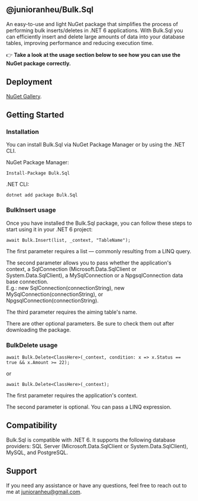 ## @junioranheu/Bulk.Sql

An easy-to-use and light NuGet package that simplifies the process of performing bulk inserts/deletes in .NET 6 applications. With Bulk.Sql you can efficiently insert and delete large amounts of data into your database tables, improving performance and reducing execution time.

👉 <b>Take a look at the usage section below to see how you can use the NuGet package correctly.</b>

## Deployment

[NuGet Gallery](https://www.nuget.org/packages/Bulk.Sql/).

## Getting Started
### Installation

You can install Bulk.Sql via NuGet Package Manager or by using the .NET CLI.

NuGet Package Manager:

```
Install-Package Bulk.Sql
```

.NET CLI:

```
dotnet add package Bulk.Sql
```

### BulkInsert usage

Once you have installed the Bulk.Sql package, you can follow these steps to start using it in your .NET 6 project:

```
await Bulk.Insert(list, _context, "TableName");
```

The first parameter requires a list — commonly resulting from a LINQ query.

The second parameter allows you to pass whether the application's context, a SqlConnection (Microsoft.Data.SqlClient or System.Data.SqlClient), a MySqlConnection or a NpgsqlConnection data base connection.<br/>
E.g.: new SqlConnection(connectionString), new MySqlConnection(connectionString), or NpgsqlConnection(connectionString).

The third parameter requires the aiming table's name.

There are other optional parameters. Be sure to check them out after downloading the package.

### BulkDelete usage

```
await Bulk.Delete<ClassHere>(_context, condition: x => x.Status == true && x.Amount >= 22);
```

or

```
await Bulk.Delete<ClassHere>(_context);
```

The first parameter requires the application's context.

The second parameter is optional. You can pass a LINQ expression.

## Compatibility

Bulk.Sql is compatible with .NET 6. It supports the following database providers: SQL Server (Microsoft.Data.SqlClient or System.Data.SqlClient), MySQL, and PostgreSQL.

## Support

If you need any assistance or have any questions, feel free to reach out to me at junioranheu@gmail.com.



